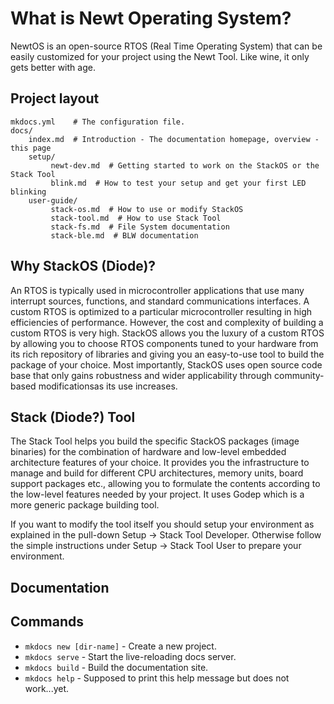 # What is Newt Operating System?

NewtOS is an open-source RTOS (Real Time Operating System) that can be easily customized for your project using the Newt Tool. Like wine, it only gets better with age.

## Project layout

    mkdocs.yml    # The configuration file.
    docs/
        index.md  # Introduction - The documentation homepage, overview - this page
        setup/
             newt-dev.md  # Getting started to work on the StackOS or the Stack Tool
             blink.md  # How to test your setup and get your first LED blinking
        user-guide/
             stack-os.md  # How to use or modify StackOS
             stack-tool.md  # How to use Stack Tool
             stack-fs.md  # File System documentation
             stack-ble.md  # BLW documentation

## Why StackOS (Diode)?

An RTOS is typically used in microcontroller applications that use many interrupt sources, functions, and standard communications interfaces. A custom RTOS is optimized to a particular microcontroller resulting in high efficiencies of performance. However, the cost and complexity of building a custom RTOS is very high. StackOS allows you the luxury of a custom RTOS by allowing you to choose RTOS components tuned to your hardware from its rich repository of libraries and giving you an easy-to-use tool to build the package of your choice. Most importantly, StackOS uses open source code base that only gains robustness and wider applicability through community-based modificationsas its use increases.   

## Stack (Diode?) Tool

The Stack Tool helps you build the specific StackOS packages (image binaries) for the combination of hardware and low-level embedded architecture features of your choice. It provides you the infrastructure to manage and build for different CPU architectures, memory units, board support packages etc., allowing you to formulate the contents according to the low-level features needed by your project. It uses Godep which is a more generic package building tool.

If you want to modify the tool itself you should setup your environment as explained in the pull-down Setup -> Stack Tool Developer. Otherwise follow the simple instructions under Setup -> Stack Tool User to prepare your environment.

## Documentation


## Commands

* `mkdocs new [dir-name]` - Create a new project.
* `mkdocs serve` - Start the live-reloading docs server.
* `mkdocs build` - Build the documentation site.
* `mkdocs help` - Supposed to print this help message but does not work...yet.





